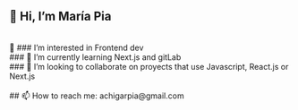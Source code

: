 ## 👋 Hi, I’m María Pia
<br>
👀 ###  I’m interested in Frontend dev
<br>
### 🌱 I’m currently learning Next.js and gitLab
<br>
### 💞️ I’m looking to collaborate on proyects that use Javascript, React.js or Next.js
<br>
<br>
## 📫 How to reach me: achigarpia@gmail.com


